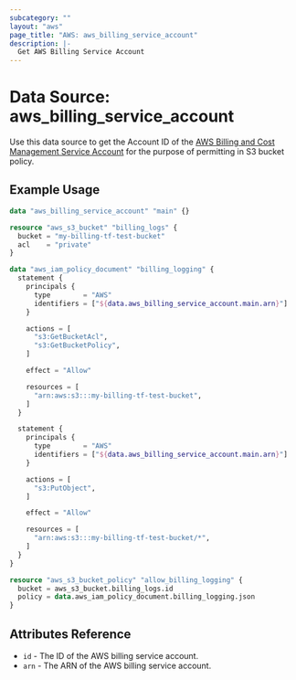 ```yaml
---
subcategory: ""
layout: "aws"
page_title: "AWS: aws_billing_service_account"
description: |-
  Get AWS Billing Service Account
---
```


# Data Source: aws_billing_service_account

Use this data source to get the Account ID of the [AWS Billing and Cost Management Service Account](http://docs.aws.amazon.com/awsaccountbilling/latest/aboutv2/billing-getting-started.html#step-2) for the purpose of permitting in S3 bucket policy.

## Example Usage

```terraform
data "aws_billing_service_account" "main" {}

resource "aws_s3_bucket" "billing_logs" {
  bucket = "my-billing-tf-test-bucket"
  acl    = "private"
}

data "aws_iam_policy_document" "billing_logging" {
  statement {
    principals {
      type        = "AWS"
      identifiers = ["${data.aws_billing_service_account.main.arn}"]
    }

    actions = [
      "s3:GetBucketAcl",
      "s3:GetBucketPolicy",
    ]

    effect = "Allow"

    resources = [
      "arn:aws:s3:::my-billing-tf-test-bucket",
    ]
  }

  statement {
    principals {
      type        = "AWS"
      identifiers = ["${data.aws_billing_service_account.main.arn}"]
    }

    actions = [
      "s3:PutObject",
    ]

    effect = "Allow"

    resources = [
      "arn:aws:s3:::my-billing-tf-test-bucket/*",
    ]
  }
}

resource "aws_s3_bucket_policy" "allow_billing_logging" {
  bucket = aws_s3_bucket.billing_logs.id
  policy = data.aws_iam_policy_document.billing_logging.json
}
```

## Attributes Reference

* `id` - The ID of the AWS billing service account.
* `arn` - The ARN of the AWS billing service account.
